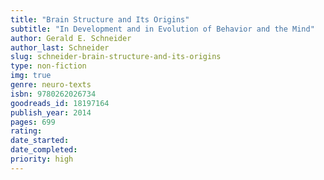 ```yaml
---
title: "Brain Structure and Its Origins"
subtitle: "In Development and in Evolution of Behavior and the Mind"
author: Gerald E. Schneider
author_last: Schneider
slug: schneider-brain-structure-and-its-origins
type: non-fiction
img: true
genre: neuro-texts
isbn: 9780262026734
goodreads_id: 18197164
publish_year: 2014
pages: 699
rating: 
date_started:
date_completed:
priority: high
---
```

